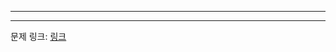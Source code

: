 ***

***
문제 링크: [링크](https://swexpertacademy.com/main/code/problem/problemDetail.do?problemLevel=3&contestProbId=AXO72aaqPrcDFAXS&categoryId=AXO72aaqPrcDFAXS&categoryType=CODE&problemTitle=&orderBy=PASS_RATE&selectCodeLang=ALL&select-1=3&pageSize=10&pageIndex=2)
